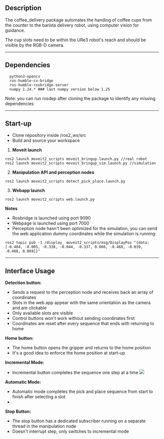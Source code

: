 ## Description

The coffee_delivery package automates the handing of coffee cups from the counter to the barista delivery robot, using computer vision for guidance.

The cup slots need to be within the URe3 robot's reach and should be visible by the RGB-D camera.

---
## Dependencies

```
  python3-opencv
  ros-humble-cv-bridge
  ros-humble-rosbridge-server
  numpy 1.24.* ### last numpy version below 1.25
```
Note: you can run rosdep after cloning the package to identify any missing dependencies 

---
## Start-up

- Clone repository inside /ros2_ws/src
- Build and source your workspace

1. **Moveit launch** 
```
ros2 launch moveit2_scripts moveit_bringup.launch.py //real robot
ros2 launch moveit2_scripts moveit_bringup_sim.launch.py //simulation
```

2. **Manipulation API and perception nodes**
```
ros2 launch moveit2_scripts detect_pick_place.launch.py
```

3. **Webapp launch**
```
ros2 launch moveit2_scripts web.launch.py
```

**Notes**
- Rosbridge is launched using port 9090
- Webpage is launched using port 7000
- Perception node hasn't been optimized for the simulation, you can send the web application dummy coordinates while the simulation is running:
```
ros2 topic pub -1 /display_ moveit2_scripts/msg/DisplayPos "{data: [-0.404, -0.005, -0.338, -0.044, -0.337, 0.066, -0.468, -0.039, -0.468, 0.069]}"
```

---
## Interface Usage

**Detection button:**
- Sends a request to the perception node and receives back an array of coordinates
- Slots in the web app appear with the same orientation as the camera and are clickable
- Only available slots are visible
- Control buttons won't work without sending coordinates first
- Coordinates are reset after every sequence that ends with returning to home

**Home button:**
- The home button opens the gripper and returns to the home position
- It's a good idea to enforce the home position at start-up

**Incremental Mode:**
- Incremental button completes the sequence one step at a time
![](https://github.com/A7med205/coffee_delivery/blob/main/media/Incremental.gif)

**Automatic Mode:**
- Automatic mode completes the pick and place sequence from start to finish after selecting a slot
- 
**Stop Button:**
- The stop button has a dedicated subscriber running on a separate thread in the manipulation node
- Doesn't interrupt step, only switches to incremental mode
